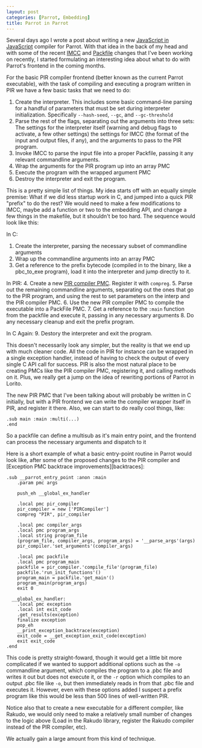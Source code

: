 ```yaml
---
layout: post
categories: [Parrot, Embedding]
title: Parrot in Parrot
---
```


Several days ago I wrote a post about writing a new
[JavaScript in JavaScript][jsinjs] compiler for Parrot. With that idea in the
back of my head and with some of the recent [IMCC][imcc_cleanups] and
[Packfile][packfile_tasklist] changes that I've been working on recently, I
started formulating an interesting idea about what to do with Parrot's
frontend in the coming months.

[jsinjs]: http://whiteknight.github.com/2010/12/07/javascript_on_parrot_plan.html
[imcc_cleanups]: /2011/01/15/packfile_changes_and_compilers.html
[packfile_tasklist]: /2011/01/15/packfile_changes_and_compilers.html

For the basic PIR compiler frontend (better known as the current Parrot
executable), with the task of compiling and executing a program written in PIR
we have a few basic tasks that we need to do:

1. Create the interpreter. This includes some basic command-line parsing for a
   handful of parameters that must be set during interpreter initialization.
   Specifically `--hash-seed`, `--gc`, and `--gc-threshold`
2. Parse the rest of the flags, separating out the arguments into three
   sets: The settings for the interpreter itself (warning and debug flags to
   activate, a few other settings) the settings for IMCC (the format of the
   input and output files, if any), and the arguments to pass to the PIR
   program.
3. Invoke IMCC to parse the input file into a proper Packfile, passing it
   any relevant commandline arguments.
4. Wrap the arguments for the PIR program up into an array PMC
5. Execute the program with the wrapped argument PMC
6. Destroy the interpreter and exit the program.

This is a pretty simple list of things. My idea starts off with an equally
simple premise: What if we did less startup work in C, and jumped into a
quick PIR "prefix" to do the rest? We would need to make a few modifications
to IMCC, maybe add a function or two to the embedding API, and change a few
things in the makefile, but it shouldn't be too hard. The sequence would look
like this:

In C:
1. Create the interpreter, parsing the necessary subset of commandline
   arguments
2. Wrap up the commandline arguments into an array PMC
3. Get a reference to the prefix bytecode (compiled in to the binary, like a
   pbc_to_exe program), load it into the interpreter and jump directly to it.

In PIR:
4. Create a new [PIR compiler PMC][pirpmc]. Register it with `compreg`.
5. Parse out the remaining commandline arguments, separating out the ones that
   go to the PIR program, and using the rest to set parameters on the interp
   and the PIR compiler PMC.
6. Use the new PIR compiler PMC to compile the executable into a PackFile PMC.
7. Get a reference to the `:main` function from the packfile and execute it,
   passing in any necessary arguments
8. Do any necessary cleanup and exit the prefix program.

In C Again:
9. Destory the interpreter and exit the program.

[pirpmc]: /2011/01/18/imcc_interface_functions.html

This doesn't necessarily look any simpler, but the reality is that we end up
with much cleaner code. All the code in PIR for instance can be wrapped in
a single exception handler, instead of having to check the output of every
single C API call for success. PIR is also the most natural place to be
creating PMCs like the PIR compiler PMC, registering it, and calling methods
on it. Plus, we really get a jump on the idea of rewriting portions of Parrot
in Lorito.

The new PIR PMC that I've been talking about will probably be written in C
initially, but with a PIR frontend we can write the compiler wrapper itself
in PIR, and register it there. Also, we can start to do really cool things,
like:

    .sub main :main :multi(...)
    .end

So a packfile can define a multisub as it's main entry point, and the frontend
can process the necessary arguments and dispatch to it

Here is a short example of what a basic entry-point routine in Parrot would
look like, after some of the proposed changes to the PIR compiler and
[Exception PMC backtrace improvements][backtraces]:

    .sub __parrot_entry_point :anon :main
        .param pmc args

        push_eh __global_ex_handler

        .local pmc pir_compiler
        pir_compiler = new ['PIRCompiler']
        compreg "PIR", pir_compiler

        .local pmc compiler_args
        .local pmc program_args
        .local string program_file
        (program_file, compiler_args, program_args) = '__parse_args'(args)
        pir_compiler.'set_arguments'(compiler_args)

        .local pmc packfile
        .local pmc program_main
        packfile = pir_compiler.'compile_file'(program_file)
        packfile.'run_init_functions'()
        program_main = packfile.'get_main'()
        program_main(program_args)
        exit 0

      __global_ex_handler:
        .local pmc exception
        .local int exit_code
        .get_results(exception)
        finalize exception
        pop_eh
        __print_exception_backtrace(exception)
        exit_code = __get_exception_exit_code(exception)
        exit exit_code
    .end

This code is pretty straight-foward, though it would get a little bit more
complicated if we wanted to support additional options such as the `-o`
commandline argument, which compiles the program to a .pbc file and writes it
out but does not execute it, or the `-r` option which compiles to an output
.pbc file like `-o`, but then immediately reads in from that .pbc file and
executes it. However, even with these options added I suspect a prefix program
like this would be less than 500 lines of well-written PIR.

Notice also that to create a new executable for a different compiler, like
Rakudo, we would only need to make a relatively small number of changes to the
logic above (Load in the Rakudo library, register the Rakudo compiler instead
of the PIR compiler, etc).

We actually gain a large amount from this kind of technique.
